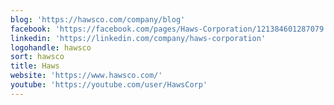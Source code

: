 ```yaml
---
blog: 'https://hawsco.com/company/blog'
facebook: 'https://facebook.com/pages/Haws-Corporation/121384601287079'
linkedin: 'https://linkedin.com/company/haws-corporation'
logohandle: hawsco
sort: hawsco
title: Haws
website: 'https://www.hawsco.com/'
youtube: 'https://youtube.com/user/HawsCorp'
---
```

